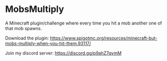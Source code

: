# MobsMultiply
A Minecraft plugin/challenge where every time you hit a mob another one of that mob spawns.

Download the plugin: https://www.spigotmc.org/resources/minecraft-but-mobs-multiply-when-you-hit-them.93117/

Join my discord server: https://discord.gg/p9ahZ7qymM
